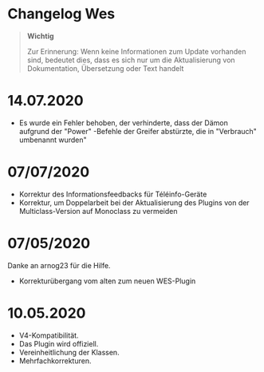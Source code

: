 # Changelog Wes

>**Wichtig**
>
>Zur Erinnerung: Wenn keine Informationen zum Update vorhanden sind, bedeutet dies, dass es sich nur um die Aktualisierung von Dokumentation, Übersetzung oder Text handelt

# 14.07.2020

- Es wurde ein Fehler behoben, der verhinderte, dass der Dämon aufgrund der "Power" -Befehle der Greifer abstürzte, die in "Verbrauch" umbenannt wurden"

# 07/07/2020

- Korrektur des Informationsfeedbacks für Téléinfo-Geräte
- Korrektur, um Doppelarbeit bei der Aktualisierung des Plugins von der Multiclass-Version auf Monoclass zu vermeiden

# 07/05/2020

Danke an arnog23 für die Hilfe.
- Korrekturübergang vom alten zum neuen WES-Plugin

# 10.05.2020

- V4-Kompatibilität.
- Das Plugin wird offiziell.
- Vereinheitlichung der Klassen.
- Mehrfachkorrekturen.
